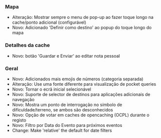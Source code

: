 ### Mapa
- Alteração: Mostrar sempre o menu de pop-up ao fazer toque longo na cache/ponto adicional (configurável)
- Novo: Adicionado 'Definir como destino' ao popup do toque longo do mapa

### Detalhes da cache
- Novo: botão 'Guardar e Enviar' ao editar nota pessoal

### Geral
- Novo: Adicionados mais emojis de números (categoria separada)
- Alteração: Use uma fonte diferente para visualização de pocket queries
- Novo: Tornar o ecrã inicial selecionável
- Novo: Suporte de selector de destinos para aplicações adicionais de navegação
- Novo: Mostra um ponto de interrogação no símbolo de dificuldade/terreno, se ambos são desconhecidos
- Novo: Opção de votar em caches de opencaching (OCPL) durante o registo
- Novo: Filtro por Data do Evento para próximos eventos
- Change: Make 'relative' the default for date filters
